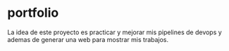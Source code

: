 # portfolio
La idea de este proyecto es practicar y mejorar mis pipelines de devops y ademas de generar una web para mostrar mis trabajos.